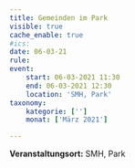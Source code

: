 ```yaml
---
title: Gemeinden im Park
visible: true
cache_enable: true
#ics: 
date: 06-03-21
rule: 
event:
	start: 06-03-2021 11:30
	end: 06-03-2021 12:30
	location: 'SMH, Park'
taxonomy:
	kategorie: ['']
	monat: ['März 2021']

---
```




**Veranstaltungsort:** SMH, Park

